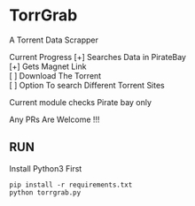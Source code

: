 # TorrGrab
A Torrent Data Scrapper

Current Progress
[+] Searches Data in PirateBay  <br>
[+] Gets Magnet Link  <br>
[ ] Download The Torrent  <br>
[ ] Option To search Different Torrent Sites  <br>

Current module checks Pirate bay only

Any PRs Are Welcome !!!

## RUN

Install Python3 First

```
pip install -r requirements.txt
python torrgrab.py
```
